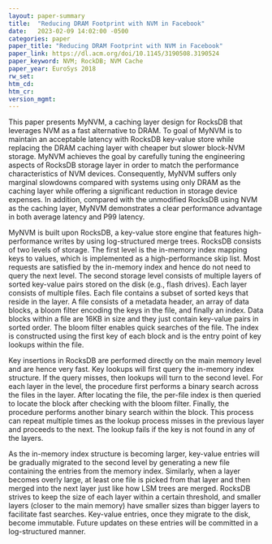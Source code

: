 ```yaml
---
layout: paper-summary
title:  "Reducing DRAM Footprint with NVM in Facebook"
date:   2023-02-09 14:02:00 -0500
categories: paper
paper_title: "Reducing DRAM Footprint with NVM in Facebook"
paper_link: https://dl.acm.org/doi/10.1145/3190508.3190524
paper_keyword: NVM; RockDB; NVM Cache
paper_year: EuroSys 2018
rw_set:
htm_cd:
htm_cr:
version_mgmt:
---
```


This paper presents MyNVM, a caching layer design for RocksDB that leverages NVM as a fast alternative to DRAM.
To goal of MyNVM is to maintain an acceptable latency with RocksDB key-value store while replacing the DRAM caching
layer with cheaper but slower block-NVM storage. MyNVM achieves the goal by carefully tuning the engineering 
aspects of RocksDB storage layer in order to match the performance characteristics of NVM devices. 
Consequently, MyNVM suffers only marginal slowdowns compared with systems using only DRAM as the caching layer
while offering a significant reduction in storage device expenses.
In addition, compared with the unmodified RocksDB using NVM as the caching layer, MyNVM demonstrates a clear 
performance advantage in both average latency and P99 latency.

MyNVM is built upon RocksDB, a key-value store engine that features high-performance writes by using log-structured
merge trees. RocksDB consists of two levels of storage. The first level is the in-memory index mapping keys
to values, which is implemented as a high-performance skip list. Most requests are satisfied by the in-memory index 
and hence do not need to query the next level. The second storage level consists of multiple layers of sorted 
key-value pairs stored on the disk (e.g., flash drives). Each layer consists of multiple files. Each file contains
a subset of sorted keys that reside in the layer. A file consists of a metadata header, an array of data blocks, a 
bloom filter encoding the keys in the file, and finally an index. 
Data blocks within a file are 16KB in size and they just contain key-value pairs in sorted order.
The bloom filter enables quick searches of the file. The index is constructed using the first key of each block
and is the entry point of key lookups within the file.

Key insertions in RocksDB are performed directly on the main memory level and are hence very fast. 
Key lookups will first query the in-memory index structure. If the query misses, then lookups will
turn to the second level. For each layer in the level, the procedure first performs a binary search
across the files in the layer. After locating the file, the per-file index is then queried to locate the
block after checking with the bloom filter. Finally, the procedure performs another binary search within the block.
This process can repeat multiple times as the lookup process misses in the previous layer and proceeds to
the next. The lookup fails if the key is not found in any of the layers. 

As the in-memory index structure is becoming larger, key-value entries will be gradually migrated to the second level
by generating a new file containing the entries from the memory index. Similarly, when a layer becomes overly large,
at least one file is picked from that layer and then merged into the next layer just like how LSM trees are merged. 
RocksDB strives to keep the size of each layer within a certain threshold, and smaller layers (closer to the main 
memory) have smaller sizes than bigger layers to facilitate fast searches.
Key-value entries, once they migrate to the disk, become immutable. Future updates on these entries will be committed
in a log-structured manner.
